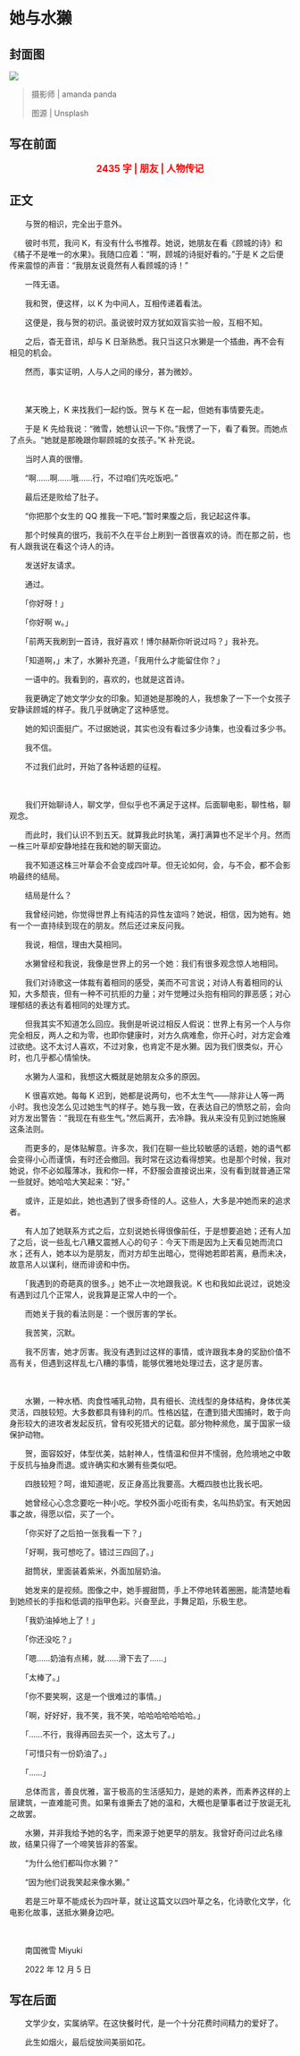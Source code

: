 # 她与水獭

## 封面图

![](https://raw.githubusercontent.com/TinySnow/GithubImageHosting/main/blog/articles/literature/amanda-panda-hKyQTIEjF2Q-unsplash.jpg)

> 摄影师 | amanda panda
>
> 图源 | Unsplash

## 写在前面

<p style="color:red; text-align:center; font-weight:bold; font-size:larger;">2435 字 | 朋友 | 人物传记</p>

## 正文

　　与贺的相识，完全出于意外。

　　彼时书荒，我问 K，有没有什么书推荐。她说，她朋友在看《顾城的诗》和《橘子不是唯一的水果》。我随口应着：“啊，顾城的诗挺好看的。”于是 K 之后便传来震惊的声音：“我朋友说竟然有人看顾城的诗！”

　　一阵无语。

　　我和贺，便这样，以 K 为中间人，互相传递着看法。

　　这便是，我与贺的初识。虽说彼时双方犹如双盲实验一般，互相不知。

　　之后，杳无音讯，却与 K 日渐熟悉。我只当这只水獭是一个插曲，再不会有相见的机会。

　　然而，事实证明，人与人之间的缘分，甚为微妙。

　　<br>

　　某天晚上，K 来找我们一起约饭。贺与 K 在一起，但她有事情要先走。

　　于是 K 先给我说：“微雪，她想认识一下你。”我愣了一下，看了看贺。而她点了点头。“她就是那晚跟你聊顾城的女孩子。”K 补充说。

　　当时人真的很懵。

　　“啊……啊……哦……行，不过咱们先吃饭吧。”

　　最后还是败给了肚子。

　　“你把那个女生的 QQ 推我一下吧。”暂时果腹之后，我记起这件事。

　　那个时候真的很巧，我前不久在平台上刷到一首很喜欢的诗。而在那之前，也有人跟我说在看这个诗人的诗。

　　发送好友请求。

　　通过。

　　「你好呀！」

　　「你好啊 w。」

　　「前两天我刷到一首诗，我好喜欢！博尔赫斯你听说过吗？」我补充。

　　「知道啊，」末了，水獭补充道，「我用什么才能留住你？」

　　一语中的。我看到的，喜欢的，也就是这首诗。

　　我更确定了她文学少女的印象。知道她是那晚的人，我想象了一下一个女孩子安静读顾城的样子。我几乎就确定了这种感觉。

　　她的知识面挺广。不过据她说，其实也没有看过多少诗集，也没看过多少书。

　　我不信。

　　不过我们此时，开始了各种话题的征程。

　　<br>

　　我们开始聊诗人，聊文学，但似乎也不满足于这样。后面聊电影，聊性格，聊观念。

　　而此时，我们认识不到五天。就算我此时执笔，满打满算也不足半个月。然而一株三叶草却安静地挂在我和她的聊天窗边。

　　我不知道这株三叶草会不会变成四叶草。但无论如何，会，与不会，都不会影响最终的结局。

　　结局是什么？

　　我曾经问她，你觉得世界上有纯洁的异性友谊吗？她说，相信，因为她有。她有一个一直持续到现在的朋友。然后还过来反问我。

　　我说，相信，理由大莫相同。

　　水獭曾经和我说，我像是世界上的另一个她：我们有很多观念惊人地相同。

　　我们对诗歌这一体裁有着相同的感受，美而不可言说；对诗人有着相同的认知，大多颓丧，但有一种不可抗拒的力量；对午觉睡过头抱有相同的罪恶感；对心理郁结的表达有着相同的处理方式。

　　但我其实不知道怎么回应。我倒是听说过相反人假说：世界上有另一个人与你完全相反，两人之和为零，也即你健康时，对方久病难愈，你开心时，对方定会难过欲绝。这不太讨人喜欢，不过对象，也肯定不是水獭。因为我们很类似，开心时，也几乎都心情愉快。

　　水獭为人温和，我想这大概就是她朋友众多的原因。

　　K 很喜欢她。每每 K 迟到，她都是说两句，也不太生气——除非让人等一两小时。我也没怎么见过她生气的样子。她与我一致，在表达自己的愤怒之前，会向对方发出警告：“我现在有些生气。”然后离开，去冷静。我从来没有见到过她施展这条法则。

　　而更多的，是体贴解意。许多次，我们在聊一些比较敏感的话题，她的语气都会变得小心而谨慎，有时还会撤回。我时常在这边看得想笑。也是那个时候，我对她说，你不必如履薄冰，我和你一样，不舒服会直接说出来，没有看到就普通正常一些就好。她哈哈大笑起来：“好。”

　　或许，正是如此，她也遇到了很多奇怪的人。这些人，大多是冲她而来的追求者。

　　有人加了她联系方式之后，立刻说她长得很像前任，于是想要追她；还有人加了之后，说一些乱七八糟又震撼人心的句子：今天下雨是因为上天看见她而流口水；还有人，她本以为是朋友，而对方却生出暗心，觉得她若即若离，悬而未决，故意吊人以谋利，继而诽谤和中伤。

　　「我遇到的奇葩真的很多。」她不止一次地跟我说。K 也和我如此说过，说她没有遇到过几个正常人，说我算是正常人中的一个。

　　而她关于我的看法则是：一个很厉害的学长。

　　我苦笑，沉默。

　　我不厉害，她才厉害。我没有遇到过这样的事情，或许跟我本身的奖励价值不高有关，但遇到这样乱七八糟的事情，能够优雅地处理过去，这才是厉害。

　　<br>

　　水獭，一种水栖、肉食性哺乳动物，具有细长、流线型的身体结构，身体优美灵活，四肢较短。大多数都具有锋利的爪。性格凶猛，在遭到猎犬围捕时，敢于向身形较大的进攻者发起反抗，曾有咬死猎犬的记载。部分物种濒危，属于国家一级保护动物。

　　贺，面容姣好，体型优美，姑射神人，性情温和但并不懦弱，危险境地之中敢于反抗与抽身而退。或许确实和水獭有些类似吧。

　　四肢较短？呵，谁知道呢，反正身高比我要高。大概四肢也比我长吧。

　　她曾经心心念念要吃一种小吃。学校外面小吃街有卖，名叫热奶宝。有天她因事之故，得愿以偿，买了一个。

　　「你买好了之后拍一张我看一下？」

　　「好啊，我可想吃了。错过三四回了。」

　　甜筒状，里面装着紫米，外面加层奶油。

　　她发来的是视频。图像之中，她手握甜筒，手上不停地转着圈圈，能清楚地看到她颀长的手指和低调的指甲色彩。兴奋至此，手舞足蹈，乐极生悲。

　　「我奶油掉地上了！」

　　「你还没吃？」

　　「嗯……奶油有点稀，就……滑下去了……」

　　「太棒了。」

　　「你不要笑啊，这是一个很难过的事情。」

　　「啊，好好好，我不笑，我不笑，哈哈哈哈哈哈哈。」

　　「……不行，我得再回去买一个，这太亏了。」

　　「可惜只有一份奶油了。」

　　「……」

　　总体而言，善良优雅，富于极高的生活感知力，是她的素养，而素养这样的上层建筑，一直难能可贵。如果有谁撕去了她的温和，大概也是肇事者过于放诞无礼之故罢。

　　水獭，并非我给予她的名字，而来源于她更早的朋友。我曾好奇问过此名缘故，结果只得了一个啼笑皆非的答案。

　　“为什么他们都叫你水獭？”

　　“因为他们说我笑起来像水獭。”

　　若是三叶草不能成长为四叶草，就让这篇文以四叶草之名，化诗歌化文学，化电影化故事，送抵水獭身边吧。

　　<br>

　　南国微雪 Miyuki

　　2022 年 12 月 5 日

## 写在后面

　　文学少女，实属纳罕。在这快餐时代，是一个十分花费时间精力的爱好了。

　　此生如烟火，最后绽放间美丽如花。

